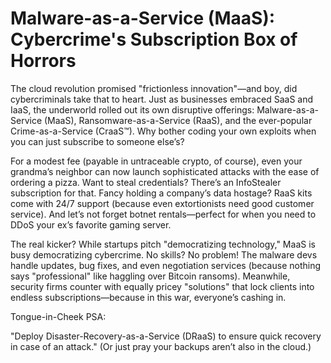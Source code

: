 # Malware-as-a-Service (MaaS): Cybercrime's Subscription Box of Horrors

The cloud revolution promised "frictionless innovation"—and boy, did cybercriminals take that to heart. Just as businesses embraced SaaS and IaaS, the underworld rolled out its own disruptive offerings: Malware-as-a-Service (MaaS), Ransomware-as-a-Service (RaaS), and the ever-popular Crime-as-a-Service (CraaS™). Why bother coding your own exploits when you can just subscribe to someone else’s?

For a modest fee (payable in untraceable crypto, of course), even your grandma’s neighbor can now launch sophisticated attacks with the ease of ordering a pizza. Want to steal credentials? There’s an InfoStealer subscription for that. Fancy holding a company’s data hostage? RaaS kits come with 24/7 support (because even extortionists need good customer service). And let’s not forget botnet rentals—perfect for when you need to DDoS your ex’s favorite gaming server.

The real kicker? While startups pitch "democratizing technology," MaaS is busy democratizing cybercrime. No skills? No problem! The malware devs handle updates, bug fixes, and even negotiation services (because nothing says "professional" like haggling over Bitcoin ransoms). Meanwhile, security firms counter with equally pricey "solutions" that lock clients into endless subscriptions—because in this war, everyone’s cashing in.

Tongue-in-Cheek PSA:

"Deploy Disaster-Recovery-as-a-Service (DRaaS) to ensure quick recovery in case of an attack." (Or just pray your backups aren’t also in the cloud.)

